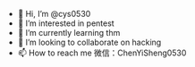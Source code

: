 - 👋 Hi, I’m @cys0530
- 👀 I’m interested in pentest
- 🌱 I’m currently learning thm
- 💞️ I’m looking to collaborate on hacking
- 📫 How to reach me 微信：ChenYiSheng0530

<!---
cys0530/cys0530 is a ✨ special ✨ repository because its `README.md` (this file) appears on your GitHub profile.
You can click the Preview link to take a look at your changes.
--->
